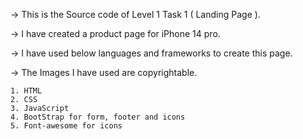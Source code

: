 -> This is the Source code of Level 1 Task 1 ( Landing Page ).

-> I have created a product page for iPhone 14 pro.

-> I have used below languages and frameworks to create this page.

-> The Images I have used are copyrightable.

    1. HTML
    2. CSS
    3. JavaScript
    4. BootStrap for form, footer and icons
    5. Font-awesome for icons
		
    
